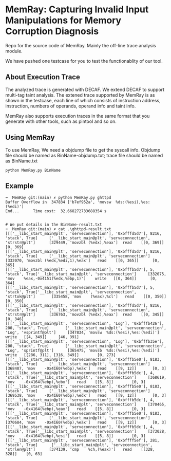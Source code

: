 # MemRay: Capturing Invalid Input Manipulations for Memory Corruption Diagnosis

Repo for the source code of MemRay. Mainly the off-line trace analysis module.

We have pushed one testcase for you to test the functionablity of our tool.

## About Execution Trace

The analyzed trace is generated with DECAF. We extend DECAF to support multi-tag taint analysis. The extened trace supported by MemRay is as shown in the testcase, each line of which consists of instruction address, instruction, numbers of operands, operand info and taint info.

MemRay also supports execution traces in the same format that you generate with other tools, such as pintool and so on.

## Using MemRay

To use MemRay, We need a objdump file to get the syscall info. Objdump file should be named as BinName-objdump.txt; trace file should be named as BinName.txt

```
python MemRay.py BinName
```

## Example

```
➜  MemRay git:(main) ✗ python MemRay.py ghttpd
Buffer Overflow in  347834 ['b7ef952a', 'movsw  %ds:(%esi),%es:(%edi)']
End...		Time cost:  32.668272733688354 s


# We put details in the BinName-result.txt
➜  MemRay git:(main) ✗ cat .\ghttpd-result.txt
[[['__libc_start_main@plt', 'serveconnection'], '0xbfffd5d7'], 8216, 'stack', True]     ['__libc_start_main@plt', 'serveconnection', 'strstr@plt']      [329449, 'movzbl (%edx),%eax']  read    [[0, 369]]      [0, 369]
[[['__libc_start_main@plt', 'serveconnection'], '0xbfffd5d7'], 8216, 'stack', True]     ['__libc_start_main@plt', 'serveconnection']    [332070, 'movzbl (%edx,%edi,1),%eax']   read    [[0, 365]]      [0, 365]
[[['__libc_start_main@plt', 'serveconnection'], '0xbfffb5d7'], 5, 'stack', True['__libc_start_main@plt', 'serveconnection']     [332075, 'mov    %eax,-0x4151(%edx,%ebp,1)']    write   [[0, 364]]      [0, 364]
[[['__libc_start_main@plt', 'serveconnection'], '0xbfffb5d7'], 5, 'stack', True['__libc_start_main@plt', 'serveconnection', 'strtok@plt']       [335458, 'mov    (%eax),%cl']   read    [[0, 350]]      [0, 350]
[[['__libc_start_main@plt', 'serveconnection'], '0xbfffd5d7'], 8216, 'stack', True]     ['__libc_start_main@plt', 'serveconnection', 'strstr@plt']      [336763, 'movzbl (%edx),%eax']  read    [[0, 345]]      [0, 346]
[[['__libc_start_main@plt', 'serveconnection', 'Log'], '0xbfffb426'], 200, 'stack', True]       ['__libc_start_main@plt', 'serveconnection', 'Log', 'vsprintf@plt']     [347834, 'movsw  %ds:(%esi),%es:(%edi)']        write   [[4, 349]]     [46, 391]
[[['__libc_start_main@plt', 'serveconnection', 'Log'], '0xbfffb35e'], 200, 'stack', True]       ['__libc_start_main@plt', 'serveconnection', 'Log', 'sprintf@plt']      [365475, 'movsb  %ds:(%esi),%es:(%edi)']        write   [[286, 311], [316, 349]]        [0, 273]
[[['__libc_start_main@plt', 'serveconnection'], '0xbfffb5e0'], 8183, 'stack', True]     ['__libc_start_main@plt', 'serveconnection']    [368407, 'mov    -0x4160(%ebp),%eax']   read    [[9, 12]]       [0, 3]
[[['__libc_start_main@plt', 'serveconnection'], '0xbfffb5dc'], 4, 'stack', True['__libc_start_main@plt', 'serveconnection']     [368619, 'mov    -0x4164(%ebp),%ebx']   read    [[5, 8]]        [0, 3]
[[['__libc_start_main@plt', 'serveconnection'], '0xbfffb5e0'], 8183, 'stack', True]     ['__libc_start_main@plt', 'serveconnection']    [369538, 'mov    -0x4160(%ebp),%edx']   read    [[9, 12]]       [0, 3]
[[['__libc_start_main@plt', 'serveconnection'], '0xbfffb5dc'], 4, 'stack', True['__libc_start_main@plt', 'serveconnection']     [370465, 'mov    -0x4164(%ebp),%eax']   read    [[5, 8]]        [0, 3]
[[['__libc_start_main@plt', 'serveconnection'], '0xbfffb5e0'], 8183, 'stack', True]     ['__libc_start_main@plt', 'serveconnection']    [370684, 'mov    -0x4160(%ebp),%eax']   read    [[9, 12]]       [0, 3]
[[['__libc_start_main@plt', 'serveconnection'], '0xbfffb5dc'], 4, 'stack', True['__libc_start_main@plt', 'serveconnection']     [373028, 'mov    -0x4164(%ebp),%esi']   read    [[5, 8]]        [0, 3]
[[['__libc_start_main@plt', 'serveconnection'], '0xbffff5ef'], 281, 'stack', True]      ['__libc_start_main@plt', 'serveconnection', 'strlen@plt']      [374139, 'cmp    %ch,(%eax)']   read    [[328, 328]]    [0, 63]
```
